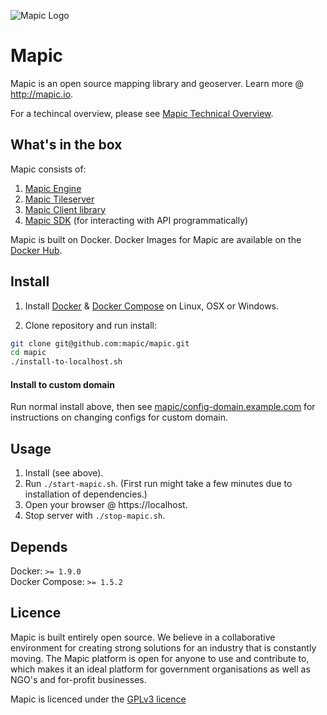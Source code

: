 ![Mapic Logo](https://cloud.githubusercontent.com/assets/2197944/19607635/5c434458-97cb-11e6-941b-e74e83b385ba.png)
# Mapic

Mapic is an open source mapping library and geoserver. Learn more @ http://mapic.io.

For a techincal overview, please see [Mapic Technical Overview](https://github.com/mapic/mapic/wiki/Mapic-Techincal-Overview).

## What's in the box
Mapic consists of:   
1. [Mapic Engine](https://github.com/mapic/engine)  
2. [Mapic Tileserver](https://github.com/mapic/mile)    
3. [Mapic Client library](https://github.com/mapic/mapic.js)    
4. [Mapic SDK](https://github.com/mapic/sdk) (for interacting with API programmatically)


Mapic is built on Docker. Docker Images for Mapic are available on the [Docker Hub](https://hub.docker.com/u/mapic/dashboard/).

## Install

1. Install [Docker](https://docs.docker.com/engine/installation/) & [Docker Compose](https://docs.docker.com/compose/install/) on Linux, OSX or Windows.

2. Clone repository and run install:
```bash
git clone git@github.com:mapic/mapic.git
cd mapic
./install-to-localhost.sh
```

#### Install to custom domain
Run normal install above, then see [mapic/config-domain.example.com](https://github.com/mapic/config-domain.example.com) for instructions on changing configs for custom domain.


## Usage
1. Install (see above).
2. Run `./start-mapic.sh`. (First run might take a few minutes due to installation of dependencies.)
3. Open your browser @ https://localhost.
4. Stop server with `./stop-mapic.sh`.


## Depends
Docker: `>= 1.9.0`  
Docker Compose: `>= 1.5.2`


## Licence
Mapic is built entirely open source. We believe in a collaborative environment for creating strong solutions for an industry that is constantly moving. The Mapic platform is open for anyone to use and contribute to, which makes it an ideal platform for government organisations as well as NGO's and for-profit businesses.

Mapic is licenced under the [GPLv3 licence](https://github.com/mapic/mapic/blob/master/LICENCE.md)